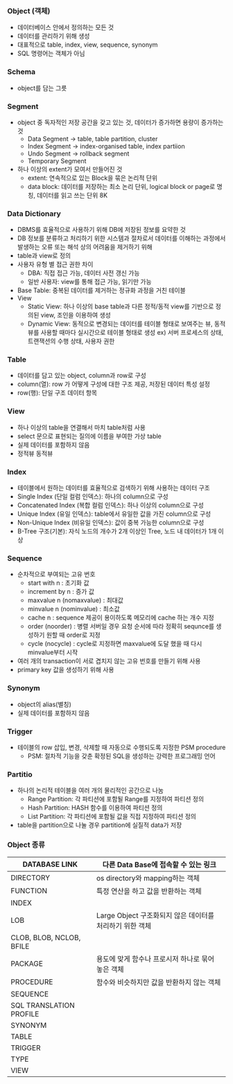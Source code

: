 ### Object (객체)
- 데이터베이스 안에서 정의하는 모든 것
- 데이터를 관리하기 위해 생성
- 대표적으로 table, index, view, sequence, synonym
- SQL 명령어는 객체가 아님
### Schema
- object를 담는 그릇
### Segment
- object 중 독자적인 저장 공간을 갖고 있는 것, 데이터가 증가하면 용량이 증가하는 것
  - Data Segment → table, table partition, cluster
  - Index Segment → index-organised table, index partiion
  - Undo Segment → rollback segment
  - Temporary Segment
- 하나 이상의 extent가 모여서 만들어진 것
  - extent: 연속적으로 있는 Block을 묶은 논리적 단위
  - data block: 데이터를 저장하는 최소 논리 단위, logical block or page로 명칭, 데이터를 읽고 쓰는 단위 8K
### Data Dictionary
- DBMS를 효율적으로 사용하기 위해 DB에 저장된 정보를 요약한 것
- DB 정보를 분류하고 처리하기 위한 시스템과 절차로서 데이터를 이해하는 과정에서 발생하는 오류 또는 해석 상의 어려움을 제거하기 위해
- table과 view로 정의
- 사용자 유형 별 접근 권한 차이
  - DBA: 직접 접근 가능, 데이터 사전 갱신 가능
  - 일반 사용자: view를 통해 접근 가능, 읽기만 가능
- Base Table: 중복된 데이터를 제거하는 정규화 과정을 거친 테이블
- View
  - Static View: 하나 이상의 base table과 다른 정적/동적 view를 기반으로 정의된 view, 조인을 이용하여 생성
  - Dynamic View: 동적으로 변경되는 데이터를 테이블 형태로 보여주는 뷰, 동적 뷰를 사용할 때마다 실시간으로 테이블 형태로 생성 ex) 서버 프로세스의 상태, 트랜잭션의 수행 상태, 사용자 권한
### Table
- 데이터를 담고 있는 object, column과 row로 구성
- column(열): row 가 어떻게 구성에 대한 구조 제공, 저장된 데이터 특성 설정
- row(행): 단일 구조 데이터 항목
### View
- 하나 이상의 table을 연결해서 마치 table처럼 사용
- select 문으로 표현되는 질의에 이름을 부여한 가상 table
- 실제 데이터를 포함하지 않음
- 정적뷰 동적뷰
### Index
- 테이블에서 원하는 데이터를 효율적으로 검색하기 위해 사용하는 데이터 구조
- Single Index (단일 컬럼 인덱스): 하나의 column으로 구성
- Concatenated Index (복합 컬럼 인덱스): 하나 이상의 column으로 구성
- Unique Index (유일 인덱스): table에서 유일한 값을 가진 column으로 구성
- Non-Unique Index (비유일 인덱스): 값이 중복 가능한 column으로 구성
- B-Tree 구조(기본): 자식 노드의 개수가 2개 이상인 Tree, 노드 내 데이터가 1개 이상
### Sequence
- 순차적으로 부여되는 고유 번호
  - start with n : 초기화 값
  - increment by n : 증가 값 
  - maxvalue n (nomaxvalue) : 최대값
  - minvalue n (nominvalue) : 최소값
  - cache n : sequence 제공이 용이하도록 메모리에 cache 하는 개수  지정
  - order (noorder) : 병렬 서버일 경우 요청 순서에 따라 정확히 sequnce를 생성하기 원할 때 order로 지정
  - cycle (nocycle) :  cycle로 지정하면 maxvalue에 도달 했을 때 다시 minvalue부터 시작
- 여러 개의 transaction이 서로 겹치지 않는 고유 번호를 만들기 위해 사용
- primary key 값을 생성하기 위해 사용
### Synonym
- object의 alias(별칭)
- 실제 데이터를 포함하지 않음
### Trigger 
- 테이블의 row 삽입, 변경, 삭제할 때 자동으로 수행되도록 지정한 PSM procedure
  - PSM: 절차적 기능을 갖춘 확정된 SQL을 생성하는 강력한 프로그래밍 언어
### Partitio
- 하나의 논리적 테이블을 여러 개의 물리적인 공간으로 나눔
  - Range Partition: 각 파티션에 포함될 Range를 지정하여 파티션 정의
  - Hash Partition: HASH 함수를 이용하여 파티션 정의
  - List Partition: 각 파티션에 포함될 값을 직접 지정하여 파티션 정의
- table을 partition으로 나눌 경우 partition에 실질적 data가 저장
### Object 종류
| DATABASE LINK | 다른 Data Base에 접속할 수 있는 링크 |
| --- | --- |
| DIRECTORY | os directory와 mapping하는 객체 |
| FUNCTION | 특정 연산을 하고 값을 반환하는 객체 |
| INDEX |  |
| LOB | Large Object 구조화되지 않은 데이터를 처리하기 위한 객체
CLOB, BLOB, NCLOB, BFILE |
| PACKAGE | 용도에 맞게 함수나 프로시저 하나로 묶어 놓은 객체 |
| PROCEDURE | 함수와 비슷하지만 값을 반환하지 않는 객체 |
| SEQUENCE |  |
| SQL TRANSLATION PROFILE |  |
| SYNONYM |  |
| TABLE |  |
| TRIGGER |  |
| TYPE |  |
| VIEW |  |

